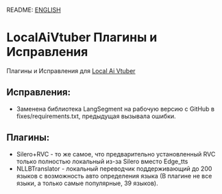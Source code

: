 README: [ENGLISH](README_EN.md)
# LocalAiVtuber Плагины и Исправления
Плагины и Исправления для [Local Ai Vtuber](https://github.com/0Xiaohei0/LocalAIVtuber)


## Исправления:
- Заменена библиотека LangSegment на рабочую версию с GitHub в fixes/requirements.txt, предыдущая вызывала ошибки.

## Плагины:
- Silero+RVC - то же самое, что предварительно установленный RVC только полностью локальный из-за Silero вместо Edge_tts
- NLLBTranslator - локальный переводчик поддерживающий до 200 языков с возможность авто определения языка (В плагине не все языки, а только самые популярные, 39 языков).
